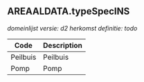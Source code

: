## AREAALDATA.typeSpecINS

*domeinlijst versie: d2* *herkomst definitie: todo*

 |Code |Description	|
|	---	|	---	|
| Peilbuis | Peilbuis |
| Pomp | Pomp |
